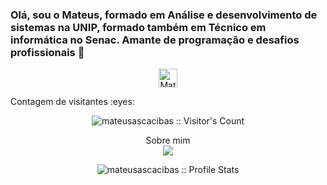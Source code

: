### Olá, sou o Mateus, formado em Análise e desenvolvimento de sistemas na UNIP, formado também em Técnico em informática no Senac. Amante de programação e desafios profissionais 💬

<p align = "center" >
   <a href="https://www.linkedin.com/in/mateus-a-62a907142/">
    <img src="https://www.vectorlogo.zone/logos/linkedin/linkedin-icon.svg" alt="Mateus Ascacibas da Silva LinkedIn Profile" height="30" width="30">
  </a>
</p
  
<h4 align="center">Contagem de visitantes :eyes:</h4>
<p align="center"><img src="https://profile-counter.glitch.me/{Mateus-Ascacibas}/count.svg" alt="mateusascacibas :: Visitor's Count" /></p>


  

<p align="center">
 Sobre mim <br>
<a href="https://github.com/ahampriyanshu">
<img align="center" src="https://github-readme-stats.vercel.app/api/top-langs/?username=mateusascacibas&hide_border=true&langs_count=10&layout=compact&theme=dark" />
</a>
</p>
<p align="center"><img src="https://github-readme-stats.vercel.app/api?username=mateusascacibas&show_icons=true&theme=dark" alt="mateusascacibas :: Profile Stats" /></p>

